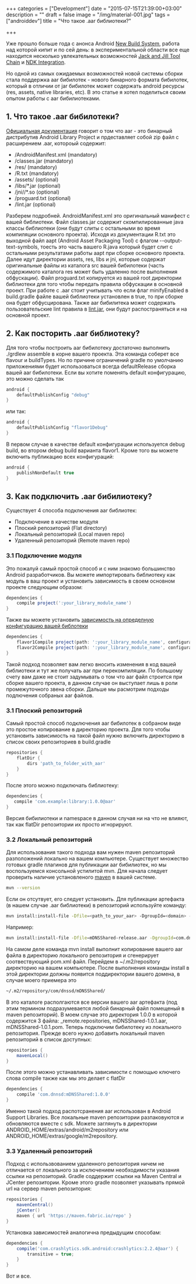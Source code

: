 +++
categories = ["Development"]
date = "2015-07-15T21:39:00+03:00"
description = ""
draft = false
image = "/img/material-001.jpg"
tags = ["androiddev"]
title = "Что такое .aar библиотеки?"

+++

Уже прошло больше года с анонса Android [New Build System](http://tools.android.com/tech-docs/new-build-system), работа над которой кипит и по сей день: в экспериментальной области все еще находится несколько увлекательных возможностей [Jack and Jill Tool Chain](http://tools.android.com/tech-docs/jackandjill) и [NDK Integration](http://tools.android.com/tech-docs/new-build-system/gradle-experimental#TOC-Ndk-Integration).

Но одной из самых ожидаемых возможностей новой системы сборки стала поддержка aar бибилотек - нового бинарного формата бибилотек, который в отличии от jar бибилотек может содержать android ресурсы (res, assets, native libraries, etc).  В это статье я хотел поделиться своим опытом работы с aar бибилиотеками.
<!--more-->

##  1. Что такое .aar бибилотеки?
[Официальная документация](http://tools.android.com/tech-docs/new-build-system/aar-format) говорит о том что aar  - это бинарный дистрибутив Android Library Project и прдеставляет собой zip файл с расширением .aar, котороый содержит:

* /AndroidManifest.xml (mandatory)
* /classes.jar (mandatory)		
* /res/ (mandatory)
* /R.txt (mandatory)
* /assets/ (optional)
* /libs/*.jar (optional)
* /jni/<abi>/*.so (optional)
* /proguard.txt (optional)
* /lint.jar (optional)
	
Разберем подробней. AndroidManifest.xml это оригинальный манифест с вашей библиотеки. Файл сlasses.jar содержит скомпилированные java классы библиотеки (они будут слиты с остальными во время компиляции основного проекта). Исходя из документации R.txt это выходной файл aapt (Android Asset Packaging Tool) с флагом --output-text-symbols, тоесть это часть вашего R.java который будет слит с остальными результатами работы aapt при сборке основного проекта. Далее идут директории assets, res, libs и jni, которые содержат оригинальные файлы из каталога src вашей бибилотеки (часть содержимого каталога res может быть удаленно после выполнения обфускации). Файл proguard.txt копируется из вашей root директории библиотеки для того чтобы передать правила обфускации в основной проект. При  работе с .aar стоит учитывать что если флаг minifyEnabled в build.gradle файле вашей библиотеки установлен в true, то при сборке она будет обфусцирована. Также aar бибилитека может содержать пользовательские lint правила в [lint.jar](https://groups.google.com/forum/#!msg/adt-dev/seWAK5r1fjI/0ed2rztjDbEJ), они будут распостраняться и на основной проект.
	
## 2. Как посторить .aar библиотеку?

Для того чтобы построить aar бибилотеку достаточно выполнить ./grdlew assemble в корне вашего проекта. Эта команда соберет все flavour и buildTypes. Но по причине ограничений gradle по умолчанию приложениями будет использоваться всегда defaultRelease сборка вашей aar бибилотеки. Если вы хотите поменять default конфигурацию, это можно сделать так
	
~~~gradle
android {
    defaultPublishConfig "debug"
} 
~~~
	
или так:
	
~~~gradle
android {
    defaultPublishConfig "flavor1Debug"
}
~~~
	
В первом случае в качестве default конфигурации используется debug build, во втором debug build варианта flavor1. Кроме того вы можете включить публикацию всех конфигураций:

~~~gradle
android {        
    publishNonDefault true
}
~~~
	
## 3. Как подключить .aar бибилиотеку?

Существует 4 способа подключения aar библиотек:

- Подключение в качестве модуля
- Плоский репозиторий (Flat directory)
- Локальный репозиторий (Local maven repo)
- Удаленный репозиторий (Remote maven repo)

### 3.1 Подключение модуля

Это пожалуй самый простой способ и с ним знакомо большинство Android разработчиков. Вы можете импортировать библиотеку как модуль в ваш проект и установить зависимость в своем основном проекте следующим образом:

~~~gradle
dependencies {
    compile project(':your_library_module_name')
}
~~~

Также вы можете установить [зависимость на определную конфигурацию вашей библотеки](http://tools.android.com/tech-docs/new-build-system/user-guide#TOC-Referencing-a-Library)

~~~gradle
dependencies {
    flavor1Compile project(path: ':your_library_module_name', configuration: 'flavor1Release')
    flavor2Compile project(path: ':your_library_module_name', configuration: 'flavor2Release')
}
~~~

Такой подход позволяет вам легко вносить изменения в код вашей библиотеки и тут же получать aar при перекомпиляции. По большому счету вам даже не стоит задумывать о том что aar файл строится при сборке вашего проекта, в данном случае он выступает лишь в роли промежуточного звена сборки. Дальше мы расмотрим подходы подлючения собраных aar файлов.

### 3.1 Плоский репозиторий
	
Самый простой способ подключения aar бибилотек в собраном виде это простое копирование в директорию проекта. Для того чтобы установить зависимость на такой файл нужно включить директорию в список своих репозиториев в build.gradle

~~~gradle
repositories {
    flatDir {
        dirs 'path_to_folder_with_aar'
    }
}
~~~

После этого можно подключать библиотеку:

~~~gradle
dependencies {
   compile 'com.example:library:1.0.0@aar'
}
~~~

Версия бибилиотеки и namespace в данном случая ни на что не влияют, так как flatDir репозитории их просто игнорируют.

### 3.2 Локальный репозиторий

Для использования такого подхода вам нужен maven репозиторий разположений локально на вашем компьютере. Существует множество готовых gradle плагинов для публикации aar бибилиотек, но мы воспользуемся консольной устилитой mvn. Для начала следует проверить наличие установленого [maven](https://maven.apache.org/) в вашей системе.
	
~~~zsh
mvn --version
~~~

Если он отсутвует, его следует установить. Для публикации артефакта (в нашем случае .aar  библиотеки) в репозиторий используйте команду:
	
~~~zsh
mvn install:install-file -Dfile=<path_to_your_aar> -DgroupId=<domain> -DartifactId=<artifact_id> -Dversion=<version> -Dpackaging=aar
~~~

Например:
	
~~~zsh
mvn install:install-file -Dfile=mDNSShared-release.aar -DgroupId=com.dnssd -DartifactId=mDNSShared -Dversion=1.0.0 -Dpackaging=aar
~~~

На самом деле команда mvn install выполнит копирование вашего aar файла в директорию локального репозитория и сгенерирует соотвествующий pom.xml файл. Перейдем в ~/.m2/repository директорию на вашем компьютере. После выполнения команды install в этой директории должны появится поддиректории вашего домена, в случае моего приемера это 

~~~zsh
~/.m2/repository/com/dnssd/mDNSShared/
~~~

В это каталоге располгаются все версии вашего aar артефакта (под этим термином подразумевается любой бинарный файл помещеный в maven репозиторий). В моем случае это директория 1.0.0 в которой содержится 3 файла: _remote.repositories, mDNSShared-1.0.1.aar, mDNSShared-1.0.1.pom. Теперь подключим бибилотеку из локального репозитория. Прежде всего нужно добавить локальный maven репозиторий в список доступных:

~~~gradle
repositories {
    mavenLocal()
}
~~~
    
После этого можно устанавливать зависимости с помощью ключего слова compile также как мы это делает с flatDir

~~~gradle
dependencies {
    compile 'com.dnnsd:mDNSShared:1.0.0'
}
~~~

Именно такой подход распотсранения aar использован в Android Support Libraries. Все локальные maven репозитории разпаковуются и обновляются вместе с sdk.  Можете заглянуть в директории ANDROID_HOME/extras/android/m2repository или ANDROID_HOME/extras/google/m2repository.
	
### 3.3 Удаленный репозиторий

Подход с использвованием удаленного репозитория ничем не отличается от локального за исключением необходимости указания ссылки на репозиторий. Gradle соддержит ссылки на Maven Central и JCenter репозитории. Кроме этого gradle позволяет указывать прямой url на сервер maven репозитория:
	
~~~gradle
repositories {
    mavenCentral()
    jCenter()
    maven { url 'https://maven.fabric.io/repo' }
}
~~~

Установка зависимостей аналогична предыдущим способам:

~~~gradle
dependencies {
    compile('com.crashlytics.sdk.android:crashlytics:2.2.4@aar') {
        transitive = true;
    }
}
~~~
    
Вот и все.